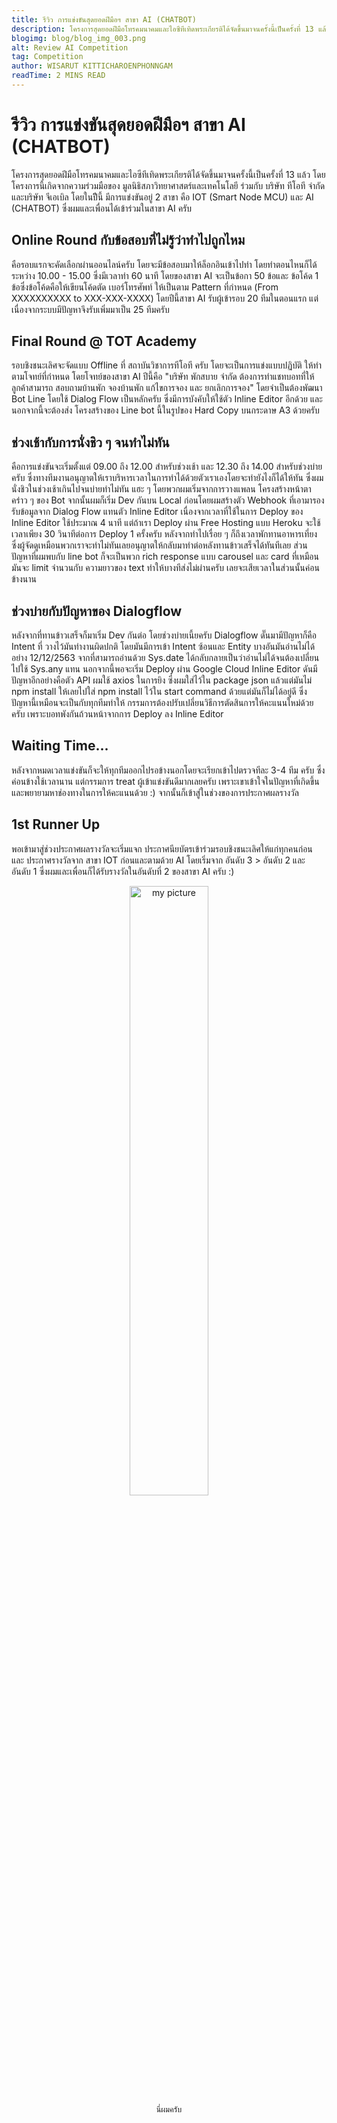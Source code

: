 ```yaml
---
title: รีวิว การแข่งขันสุดยอดฝีมือฯ สาขา AI (CHATBOT)
description: โครงการสุดยอดฝีมือโทรคมนาคมและไอซีทีเทิดพระเกียรติได้จัดขึ้นมาจนครั้งนี้เป็นครั้งที่ 13 แล้ว
blogimg: blog/blog_img_003.png
alt: Review AI Competition
tag: Competition
author: WISARUT KITTICHAROENPHONNGAM
readTime: 2 MINS READ
---
```

# รีวิว การแข่งขันสุดยอดฝีมือฯ สาขา AI (CHATBOT)

โครงการสุดยอดฝีมือโทรคมนาคมและไอซีทีเทิดพระเกียรติได้จัดขึ้นมาจนครั้งนี้เป็นครั้งที่ 13 แล้ว โดยโครงการนี้เกิดจากความร่วมมือของ มูลนิธิสภาวิทยาศาสตร์และเทคโนโลยี ร่วมกับ บริษัท ทีโอที จำกัดและบริษัท จีเอเบิล โดยในปีีนี้ มีการแข่งขันอยู่ 2 สาขา คือ IOT (Smart Node MCU) และ AI (CHATBOT) ซึ่งผมและเพื่อนได้เข้าร่วมในสาขา AI ครับ

## Online Round กับข้อสอบที่ไม่รู้ว่าทำไปถูกไหม

คือรอบแรกจะคัดเลือกผ่านออนไลน์ครับ โดยจะมีข้อสอบมาให้ล็อกอินเข้าไปทำ โดยทำตอนไหนก็ได้ ระหว่าง 10.00 - 15.00 ซึ่งมีเวลาทำ 60 นาที โดยของสาขา AI จะเป็นข้อกา 50 ข้อและ ข้อโค้ด 1 ข้อ​​ซึ่งข้อโค้ดคือให้เขียนโค้ดตัด เบอร์โทรศัพท์ ให้เป็นตาม Pattern ที่กำหนด (From XXXXXXXXXX to XXX-XXX-XXXX) โดยปีนี้สาขา AI รับผู้เข้ารอบ 20 ทีมในตอนแรก แต่เนื่องจากระบบมีปัญหาจึงรับเพิ่มมาเป็น 25 ทีมครับ

## Final Round @ TOT Academy

รอบชิงชนะเลิศจะจัดแบบ Offline ที่ สถาบันวิชาการทีโอที ครับ โดยจะเป็นการแข่งแบบปฏิบัติ ให้ทำตามโจทย์ที่กำหนด โดยโจทย์ของสาขา AI ปีนี้คือ 
"บริษัท พักสบาย จำกัด ต้องการทำแชทบอทที่ให้ลูกค้าสามารถ สอบถามบ้านพัก จองบ้านพัก แก้ไขการจอง และ ยกเลิกการจอง" โดยจำเป็นต้องพัฒนา Bot Line โดยใช้ Dialog Flow เป็นหลักครับ ซึ่งมีการบังคับให้ใช้ตัว Inline Editor อีกด้วย และนอกจากนี้จะต้องส่ง โครงสร้างของ Line bot นี้ในรูปของ Hard Copy บนกระดาษ A3 ด้วยครับ

## ช่วงเช้ากับการนั่งชิว ๆ จนทำไม่ทัน

คือการแข่งขันจะเริ่มตั้งแต่ 09.00 ถึง 12.00 สำหรับช่วงเช้า และ 12.30 ถึง 14.00 สำหรับช่วงบ่ายครับ ซึ่งทางทีมงานอนุญาตให้เราบริหารเวลาในการทำได้ด้วยตัวเราเองโดยจะทำยังไงก็ได้ให้ทัน ซึ่งผมนั่งชิวในช่วงเช้าเกินไปจนบ่ายทำไม่ทัน แฮะ ๆ โดยพวกผมเริ่มจากการวางแพลน โครงสร้างหน้าตาคร่าว ๆ ของ Bot จากนั้นผมก็เริ่ม Dev กันบน Local ก่อนโดยผมสร้างตัว Webhook ที่เอามารองรับข้อมูลจาก Dialog Flow แทนตัว Inline Editor เนื่องจากเวลาที่ใช้ในการ Deploy ของ Inline Editor ใช้ประมาณ 4 นาที แต่ถ้าเรา Deploy ผ่าน Free Hosting แบบ Heroku จะใช้เวลาเพียง 30 วินาทีต่อการ Deploy 1 ครั้งครับ หลังจากทำไปเรื่อย ๆ ก็ถึงเวลาพักทานอาหารเที่ยง ซึ่งผู้จัดดูเหมือนพวกเราจะทำไม่ทันเลยอนุญาตให้กลับมาทำต่อหลังทานข้าวเสร็จได้ทันทีเลย ส่วนปัญหาที่ผมพบกับ line bot ก็จะเป็นพวก rich response แบบ carousel และ card ที่เหมือนมันจะ limit จำนวนกับ ความยาวของ text ทำให้บางทีส่งไม่ผ่านครับ เลยจะเสียเวลาในส่วนนั้นค่อนข้างนาน

## ช่วงบ่ายกับปัญหาของ Dialogflow

หลังจากที่ทานข้าวเสร็จก็มาเริ่ม Dev กันต่อ โดยช่วงบ่ายเนี้ยครับ Dialogflow ดั๊นมามีปัญหาก็คือ Intent ที่ วางไว้มันทำงานผิดปกติ โดยมันมีการเข้า Intent ซ้อนและ Entity บางอันมันอ่านไม่ได้ อย่าง 12/12/2563 จากที่สามารถอ่านด้วย Sys.date ได้กลับกลายเป็นว่าอ่านไม่ได้จนต้องเปลี่ยนไปใช้ Sys.any แทน นอกจากนี้พอจะเริ่ม Deploy ผ่าน Google Cloud Inline Editor ดันมีปัญหาอีกอย่างคือตัว API ผมใช้ axios ในการยิง ซึ่งผมใส่ไว้ใน package json แล้วแต่มันไม่ npm install ให้เลยไปใส่ npm install ไว้ใน start command ด้วยแต่มันก็ไม่ได้อยู่ดี ซึ่งปัญหานี้เหมือนจะเป็นกับทุกทีมทำให้ กรรมการต้องปรับเปลี่ยนวิธีการตัดสินการให้คะแนนใหม่ด้วยครับ เพราะบอทพังกันถ้วนหน้าจากการ Deploy ลง Inline Editor

## Waiting Time...

หลังจากหมดเวลาแข่งขันก็จะให้ทุกทีมออกไปรอข้างนอกโดยจะเรียกเข้าไปตรวจทีละ 3-4 ทีม ครับ ซึ่งค่อนข้างใช้เวลานาน แต่กรรมการ treat ผู้เข้าแข่งขันดีมากเลยครับ เพราะเขาเข้าใจในปัญหาที่เกิดขึ้น และพยายามหาช่องทางในการให้คะแนนด้วย :) จากนั้นก็เข้าสู่ในช่วงของการประกาศผลรางวัล

## 1st Runner Up

พอเข้ามาสู่ช่วงประกาศผลรางวัลจะเริ่มแจก ประกาศนียบัตรเข้าร่วมรอบชิงชนะเลิศให้แก่ทุกคนก่อน และ ประกาศรางวัลจาก สาขา IOT ก่อนและตามด้วย AI โดยเริ่มจาก อันดับ 3 > อันดับ 2 และ อันดับ 1 ซึ่งผมและเพื่อนก็ได้รับรางวัลในอันดับที่ 2 ของสาขา AI ครับ :)

<p style="text-align:center;margin-top:2%"><img src="/portfolio/blog/ict13-01.HEIC" alt="my picture" width="50%" /> <br/> <span style="font-size:0.9em">นี่ผมครับ</span> </p>
